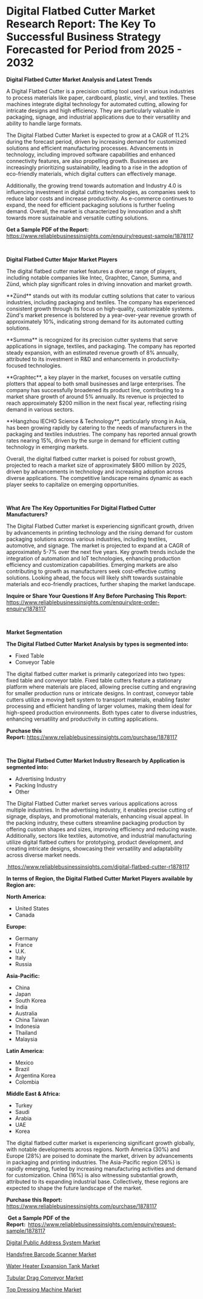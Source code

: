 <p><h1>Digital Flatbed Cutter Market Research Report: The Key To Successful Business Strategy Forecasted for Period from 2025 - 2032</h1></p><p><strong>Digital Flatbed Cutter Market Analysis and Latest Trends</strong></p>
<p><p>A Digital Flatbed Cutter is a precision cutting tool used in various industries to process materials like paper, cardboard, plastic, vinyl, and textiles. These machines integrate digital technology for automated cutting, allowing for intricate designs and high efficiency. They are particularly valuable in packaging, signage, and industrial applications due to their versatility and ability to handle large formats.</p><p>The Digital Flatbed Cutter Market is expected to grow at a CAGR of 11.2% during the forecast period, driven by increasing demand for customized solutions and efficient manufacturing processes. Advancements in technology, including improved software capabilities and enhanced connectivity features, are also propelling growth. Businesses are increasingly prioritizing sustainability, leading to a rise in the adoption of eco-friendly materials, which digital cutters can effectively manage.</p><p>Additionally, the growing trend towards automation and Industry 4.0 is influencing investment in digital cutting technologies, as companies seek to reduce labor costs and increase productivity. As e-commerce continues to expand, the need for efficient packaging solutions is further fueling demand. Overall, the market is characterized by innovation and a shift towards more sustainable and versatile cutting solutions.</p></p>
<p><strong>Get a Sample PDF of the Report:&nbsp;</strong> <a href="https://www.reliablebusinessinsights.com/enquiry/request-sample/1878117?utm_campaign=3384&utm_medium=2&utm_source=Github&utm_content=ia&utm_term=10042025&utm_id=digital-flatbed-cutter">https://www.reliablebusinessinsights.com/enquiry/request-sample/1878117</a></p>
<p>&nbsp;</p>
<p><strong>Digital Flatbed Cutter Major Market Players</strong></p>
<p><p>The digital flatbed cutter market features a diverse range of players, including notable companies like Intec, Graphtec, Canon, Summa, and Zünd, which play significant roles in driving innovation and market growth.</p><p>**Zünd** stands out with its modular cutting solutions that cater to various industries, including packaging and textiles. The company has experienced consistent growth through its focus on high-quality, customizable systems. Zünd's market presence is bolstered by a year-over-year revenue growth of approximately 10%, indicating strong demand for its automated cutting solutions.</p><p>**Summa** is recognized for its precision cutter systems that serve applications in signage, textiles, and packaging. The company has reported steady expansion, with an estimated revenue growth of 8% annually, attributed to its investment in R&D and enhancements in productivity-focused technologies.</p><p>**Graphtec**, a key player in the market, focuses on versatile cutting plotters that appeal to both small businesses and large enterprises. The company has successfully broadened its product line, contributing to a market share growth of around 5% annually. Its revenue is projected to reach approximately $200 million in the next fiscal year, reflecting rising demand in various sectors.</p><p>**Hangzhou IECHO Science & Technology**, particularly strong in Asia, has been growing rapidly by catering to the needs of manufacturers in the packaging and textiles industries. The company has reported annual growth rates nearing 15%, driven by the surge in demand for efficient cutting technology in emerging markets.</p><p>Overall, the digital flatbed cutter market is poised for robust growth, projected to reach a market size of approximately $800 million by 2025, driven by advancements in technology and increasing adoption across diverse applications. The competitive landscape remains dynamic as each player seeks to capitalize on emerging opportunities.</p></p>
<p>&nbsp;</p>
<p><strong>What Are The Key Opportunities For Digital Flatbed Cutter Manufacturers?</strong></p>
<p><p>The Digital Flatbed Cutter market is experiencing significant growth, driven by advancements in printing technology and the rising demand for custom packaging solutions across various industries, including textiles, automotive, and signage. The market is projected to expand at a CAGR of approximately 5-7% over the next five years. Key growth trends include the integration of automation and IoT technologies, enhancing production efficiency and customization capabilities. Emerging markets are also contributing to growth as manufacturers seek cost-effective cutting solutions. Looking ahead, the focus will likely shift towards sustainable materials and eco-friendly practices, further shaping the market landscape.</p></p>
<p><strong>Inquire or Share Your Questions If Any Before Purchasing This Report:</strong> <a href="https://www.reliablebusinessinsights.com/enquiry/pre-order-enquiry/1878117?utm_campaign=3384&utm_medium=2&utm_source=Github&utm_content=ia&utm_term=10042025&utm_id=digital-flatbed-cutter">https://www.reliablebusinessinsights.com/enquiry/pre-order-enquiry/1878117</a></p>
<p>&nbsp;</p>
<p><strong>Market Segmentation</strong></p>
<p><strong>The Digital Flatbed Cutter Market Analysis by types is segmented into:</strong></p>
<p><ul><li>Fixed Table</li><li>Conveyor Table</li></ul></p>
<p><p>The digital flatbed cutter market is primarily categorized into two types: fixed table and conveyor table. Fixed table cutters feature a stationary platform where materials are placed, allowing precise cutting and engraving for smaller production runs or intricate designs. In contrast, conveyor table cutters utilize a moving belt system to transport materials, enabling faster processing and efficient handling of larger volumes, making them ideal for high-speed production environments. Both types cater to diverse industries, enhancing versatility and productivity in cutting applications.</p></p>
<p><strong>Purchase this Report:&nbsp;</strong><a href="https://www.reliablebusinessinsights.com/purchase/1878117?utm_campaign=3384&utm_medium=2&utm_source=Github&utm_content=ia&utm_term=10042025&utm_id=digital-flatbed-cutter">https://www.reliablebusinessinsights.com/purchase/1878117</a></p>
<p>&nbsp;</p>
<p><strong>The Digital Flatbed Cutter Market Industry Research by Application is segmented into:</strong></p>
<p><ul><li>Advertising Industry</li><li>Packing Industry</li><li>Other</li></ul></p>
<p><p>The Digital Flatbed Cutter market serves various applications across multiple industries. In the advertising industry, it enables precise cutting of signage, displays, and promotional materials, enhancing visual appeal. In the packing industry, these cutters streamline packaging production by offering custom shapes and sizes, improving efficiency and reducing waste. Additionally, sectors like textiles, automotive, and industrial manufacturing utilize digital flatbed cutters for prototyping, product development, and creating intricate designs, showcasing their versatility and adaptability across diverse market needs.</p></p>
<p><a href="https://www.reliablebusinessinsights.com/digital-flatbed-cutter-r1878117?utm_campaign=3384&utm_medium=2&utm_source=Github&utm_content=ia&utm_term=10042025&utm_id=digital-flatbed-cutter">&nbsp;https://www.reliablebusinessinsights.com/digital-flatbed-cutter-r1878117</a></p>
<p><strong>In terms of Region, the Digital Flatbed Cutter Market Players available by Region are:</strong></p>
<p>
    <p> <strong> North America: </strong>
        <ul>
            <li>United States</li>
            <li>Canada</li>
        </ul>
        </p> 
    <p> <strong> Europe: </strong>
        <ul>
            <li>Germany</li>
            <li>France</li>
            <li>U.K.</li>
            <li>Italy</li>
            <li>Russia</li>
        </ul>
        </p> 
    <p> <strong> Asia-Pacific: </strong>
        <ul>
            <li>China</li>
            <li>Japan</li>
            <li>South Korea</li>
            <li>India</li>
            <li>Australia</li>
            <li>China Taiwan</li>
            <li>Indonesia</li>
            <li>Thailand</li>
            <li>Malaysia</li>
        </ul>
        </p> 
    <p> <strong> Latin America: </strong>
        <ul>
            <li>Mexico</li>
            <li>Brazil</li>
            <li>Argentina Korea</li>
            <li>Colombia</li>
        </ul>
        </p> 
    <p> <strong> Middle East & Africa: </strong>
        <ul>
            <li>Turkey</li>
            <li>Saudi</li>
            <li>Arabia</li>
            <li>UAE</li>
            <li>Korea</li>
        </ul>
    </p>
    </p>
<p><p>The digital flatbed cutter market is experiencing significant growth globally, with notable developments across regions. North America (30%) and Europe (28%) are poised to dominate the market, driven by advancements in packaging and printing industries. The Asia-Pacific region (26%) is rapidly emerging, fueled by increasing manufacturing activities and demand for customization. China (16%) is also witnessing substantial growth, attributed to its expanding industrial base. Collectively, these regions are expected to shape the future landscape of the market.</p></p>
<p><strong>Purchase this Report: </strong><a href="https://www.reliablebusinessinsights.com/purchase/1878117?utm_campaign=3384&utm_medium=2&utm_source=Github&utm_content=ia&utm_term=10042025&utm_id=digital-flatbed-cutter">https://www.reliablebusinessinsights.com/purchase/1878117</a></p>
<p>&nbsp;<strong>Get a Sample PDF of the Report:&nbsp;&nbsp;</strong><a href="https://www.reliablebusinessinsights.com/enquiry/request-sample/1878117?utm_campaign=3384&utm_medium=2&utm_source=Github&utm_content=ia&utm_term=10042025&utm_id=digital-flatbed-cutter">https://www.reliablebusinessinsights.com/enquiry/request-sample/1878117</a></p>
<p><strong></strong></p>
<p><p><a href="https://github.com/baraohinze3x/Market-Research-Report-List-1/blob/main/digital-public-address-system-market.md?utm_campaign=3384&utm_medium=2&utm_source=Github&utm_content=ia&utm_term=10042025&utm_id=digital-flatbed-cutter">Digital Public Address System Market</a></p><p><a href="https://github.com/asoauoldag3n/Market-Research-Report-List-1/blob/main/handsfree-barcode-scanner-market.md?utm_campaign=3384&utm_medium=2&utm_source=Github&utm_content=ia&utm_term=10042025&utm_id=digital-flatbed-cutter">Handsfree Barcode Scanner Market</a></p><p><a href="https://github.com/careymartta6/Market-Research-Report-List-1/blob/main/water-heater-expansion-tank-market.md?utm_campaign=3384&utm_medium=2&utm_source=Github&utm_content=ia&utm_term=10042025&utm_id=digital-flatbed-cutter">Water Heater Expansion Tank Market</a></p><p><a href="https://github.com/phillpfantis/Market-Research-Report-List-1/blob/main/tubular-drag-conveyor-market.md?utm_campaign=3384&utm_medium=2&utm_source=Github&utm_content=ia&utm_term=10042025&utm_id=digital-flatbed-cutter">Tubular Drag Conveyor Market</a></p><p><a href="https://github.com/casalalimo40/Market-Research-Report-List-1/blob/main/top-dressing-machine-market.md?utm_campaign=3384&utm_medium=2&utm_source=Github&utm_content=ia&utm_term=10042025&utm_id=digital-flatbed-cutter">Top Dressing Machine Market</a></p></p>